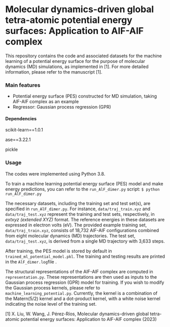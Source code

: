 # Molecular dynamics-driven global tetra-atomic potential energy surfaces: Application to AlF-AlF complex

This repository contains the code and associated datasets for the machine learning of a potential energy surface for the purpose of molecular dynamics (MD) simulations, as implemented in [1]. For more detailed information, please refer to the manuscript [1].

### Main features

- Potential energy surface (PES) constructed for MD simulation, taking AlF-AlF complex as an example
- Regressor: Gaussian process regression (GPR)

#### Dependencies
scikit-learn==1.0.1

ase==3.22.1

pickle

### Usage
The codes were implemented using Python 3.8.

To train a machine learning potential energy surface (PES) model and make energy predictions, you can refer to the `run_AlF_dimer.py` script:
`$ python run_AlF_dimer.py`

The necessary datasets, including the training set and test set(s), are specified in `run_AlF_dimer.py`. For instance, `data/traj_train.xyz` and `data/traj_test.xyz` represent the training and test sets, respectively, in *extxyz (extended XYZ)* format. The reference energies in these datasets are expressed in electron volts (eV). The provided example training set, `data/traj_train.xyz`, consists of 18,732 AlF-AlF configurations combined from eight molecular dynamics (MD) trajectories. The test set,  `data/traj_test.xyz`, is derived from a single MD trajectory with 3,633 steps.

After training, the PES model is stored by default in `trained_ml_potential_model.pkl`. The training and testing results are printed in the  `AlF_dimer.log`file .

The structural representations of the AlF-AlF complex are computed in `representation.py`. These representations are then used as inputs to the Gaussian process regression (GPR) model for training. If you wish to modify the Gaussian process kernels, please refer to `machine_learning_potential.py`. Currently, the kernel is a combination of the Matern(5/2) kernel and a dot-product kernel, with a white noise kernel indicating the noise level of the training set.

[1] X. Liu, W. Wang, J. Pérez-Ríos, Molecular dynamics-driven global tetra-atomic potential energy surfaces: Application to AlF-AlF complex (2023)
